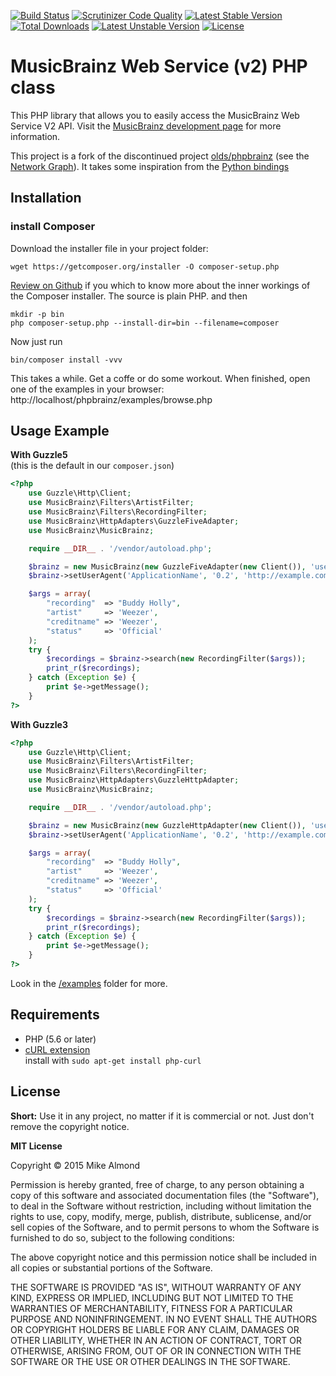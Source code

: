 [![Build Status](https://scrutinizer-ci.com/g/powered-by-moe/MusicBrainz/badges/build.png?b=master)](https://scrutinizer-ci.com/g/powered-by-moe/MusicBrainz/build-status/master) [![Scrutinizer Code Quality](https://scrutinizer-ci.com/g/powered-by-moe/MusicBrainz/badges/quality-score.png?b=master)](https://scrutinizer-ci.com/g/powered-by-moe/MusicBrainz/?branch=master) [![Latest Stable Version](https://poser.pugx.org/pbxg33k/musicbrainz/v/stable)](https://packagist.org/packages/pbxg33k/musicbrainz) [![Total Downloads](https://poser.pugx.org/pbxg33k/musicbrainz/downloads)](https://packagist.org/packages/pbxg33k/musicbrainz) [![Latest Unstable Version](https://poser.pugx.org/pbxg33k/musicbrainz/v/unstable)](https://packagist.org/packages/pbxg33k/musicbrainz) [![License](https://poser.pugx.org/pbxg33k/musicbrainz/license)](https://packagist.org/packages/pbxg33k/musicbrainz)
# MusicBrainz Web Service (v2) PHP class



This PHP library that allows you to easily access the MusicBrainz Web Service V2 API. Visit the [MusicBrainz development page](http://musicbrainz.org/doc/Development) for more information.

This project is a fork of the discontinued project [olds/phpbrainz](https://github.com/olds/phpbrainz) (see the [Network Graph](https://github.com/powered-by-moe/MusicBrainz/network)). It takes some inspiration from the [Python bindings](https://github.com/alastair/python-musicbrainz-ngs)

## Installation

### install Composer
Download the installer file in your project folder:

    wget https://getcomposer.org/installer -O composer-setup.php

[Review on Github](https://github.com/composer/getcomposer.org/blob/master/web/installer)
if you which to know more about the inner workings of the Composer installer. The
source is plain PHP. and then

    mkdir -p bin
    php composer-setup.php --install-dir=bin --filename=composer

Now just run

    bin/composer install -vvv

This takes a while. Get a coffe or do some workout. When finished, open one of the examples in your browser: http://localhost/phpbrainz/examples/browse.php


## Usage Example

**With Guzzle5**  
(this is the default in our `composer.json`)
```php
<?php
    use Guzzle\Http\Client;
    use MusicBrainz\Filters\ArtistFilter;
    use MusicBrainz\Filters\RecordingFilter;
    use MusicBrainz\HttpAdapters\GuzzleFiveAdapter;
    use MusicBrainz\MusicBrainz;

    require __DIR__ . '/vendor/autoload.php';

    $brainz = new MusicBrainz(new GuzzleFiveAdapter(new Client()), 'username', 'password');
    $brainz->setUserAgent('ApplicationName', '0.2', 'http://example.com');

    $args = array(
        "recording"  => "Buddy Holly",
        "artist"     => 'Weezer',
        "creditname" => 'Weezer',
        "status"     => 'Official'
    );
    try {
        $recordings = $brainz->search(new RecordingFilter($args));
        print_r($recordings);
    } catch (Exception $e) {
        print $e->getMessage();
    }
?>
```

**With Guzzle3**

```php
<?php
    use Guzzle\Http\Client;
    use MusicBrainz\Filters\ArtistFilter;
    use MusicBrainz\Filters\RecordingFilter;
    use MusicBrainz\HttpAdapters\GuzzleHttpAdapter;
    use MusicBrainz\MusicBrainz;

    require __DIR__ . '/vendor/autoload.php';

    $brainz = new MusicBrainz(new GuzzleHttpAdapter(new Client()), 'username', 'password');
    $brainz->setUserAgent('ApplicationName', '0.2', 'http://example.com');

    $args = array(
        "recording"  => "Buddy Holly",
        "artist"     => 'Weezer',
        "creditname" => 'Weezer',
        "status"     => 'Official'
    );
    try {
        $recordings = $brainz->search(new RecordingFilter($args));
        print_r($recordings);
    } catch (Exception $e) {
        print $e->getMessage();
    }
?>
```

Look in the [/examples](https://github.com/powered-by-moe/MusicBrainz/tree/master/examples) folder for more.

## Requirements
 - PHP (5.6 or later)
 - [cURL extension](http://php.net/manual/en/book.curl.php)  
   install with `sudo apt-get install php-curl`

## License

**Short:** Use it in any project, no matter if it is commercial or not. Just don't remove the copyright notice.

**MIT License**

Copyright © 2015 Mike Almond

Permission is hereby granted, free of charge, to any person obtaining a copy of this software and associated documentation files (the "Software"), to deal in the Software without restriction, including without limitation the rights to use, copy, modify, merge, publish, distribute, sublicense, and/or sell copies of the Software, and to permit persons to whom the Software is furnished to do so, subject to the following conditions:

The above copyright notice and this permission notice shall be included in all copies or substantial portions of the Software.

THE SOFTWARE IS PROVIDED "AS IS", WITHOUT WARRANTY OF ANY KIND, EXPRESS OR IMPLIED, INCLUDING BUT NOT LIMITED TO THE WARRANTIES OF MERCHANTABILITY, FITNESS FOR A PARTICULAR PURPOSE AND NONINFRINGEMENT. IN NO EVENT SHALL THE AUTHORS OR COPYRIGHT HOLDERS BE LIABLE FOR ANY CLAIM, DAMAGES OR OTHER LIABILITY, WHETHER IN AN ACTION OF CONTRACT, TORT OR OTHERWISE, ARISING FROM, OUT OF OR IN CONNECTION WITH THE SOFTWARE OR THE USE OR OTHER DEALINGS IN THE SOFTWARE.
